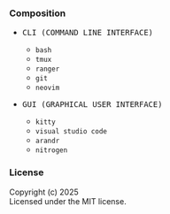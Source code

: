 <!-- @josilandio: development environment -->

### Composition

- <samp>CLI (COMMAND LINE INTERFACE)</samp>
  - `bash`
  - `tmux`
  - `ranger`
  - `git`
  - `neovim`

- <samp>GUI (GRAPHICAL USER INTERFACE)</samp>
  - `kitty`
  - `visual studio code`
  - `arandr`
  - `nitrogen`

### License
Copyright (c) 2025 <br>
Licensed under the MIT license.
